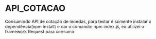 # API_COTACAO

Consumindo API de cotação de moedas, para testar é somente instalar a dependência(npm install) e dar o comando: npm index.js,
eu utilizei o framework Request para consumo
